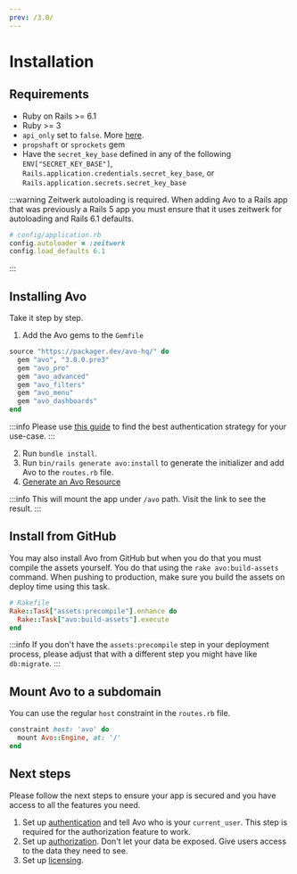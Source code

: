 ```yaml
---
prev: /3.0/
---
```


# Installation


## Requirements

- Ruby on Rails >= 6.1
- Ruby >= 3
- `api_only` set to `false`. More [here](./recipes/api-only-app).
- `propshaft` or `sprockets` gem
- Have the `secret_key_base` defined in  any of the following `ENV["SECRET_KEY_BASE"]`, `Rails.application.credentials.secret_key_base`, or `Rails.application.secrets.secret_key_base`

:::warning Zeitwerk autoloading is required.
When adding Avo to a Rails app that was previously a Rails 5 app you must ensure that it uses zeitwerk for autoloading and Rails 6.1 defaults.

```ruby
# config/application.rb
config.autoloader = :zeitwerk
config.load_defaults 6.1
```
:::

## Installing Avo
<!--
Use [this](https://railsbytes.com/public/templates/zyvsME) RailsBytes template for a one-liner install process.

`rails app:template LOCATION='https://avohq.io/app-template'`

**OR** -->

Take it step by step.

1. Add the Avo gems to the `Gemfile`

```ruby
source "https://packager.dev/avo-hq/" do
  gem "avo", "3.0.0.pre3"
  gem "avo_pro"
  gem "avo_advanced"
  gem "avo_filters"
  gem "avo_menu"
  gem "avo_dashboards"
end
```

:::info
Please use [this guide](./gemfile-environment-variables.html) to find the best authentication strategy for your use-case.
:::

2. Run `bundle install`.
3. Run `bin/rails generate avo:install` to generate the initializer and add Avo to the `routes.rb` file.
4. [Generate an Avo Resource](resources)

:::info
This will mount the app under `/avo` path. Visit the link to see the result.
:::

## Install from GitHub

You may also install Avo from GitHub but when you do that you must compile the assets yourself. You do that using the `rake avo:build-assets` command.
When pushing to production, make sure you build the assets on deploy time using this task.

```ruby
# Rakefile
Rake::Task["assets:precompile"].enhance do
  Rake::Task["avo:build-assets"].execute
end
```

:::info
If you don't have the `assets:precompile` step in your deployment process, please adjust that with a different step you might have like `db:migrate`.
:::

## Mount Avo to a subdomain

You can use the regular `host` constraint in the `routes.rb` file.

```ruby
constraint host: 'avo' do
  mount Avo::Engine, at: '/'
end
```

## Next steps

Please follow the next steps to ensure your app is secured and you have access to all the features you need.

1. Set up [authentication](authentication.html#customize-the-current-user-method) and tell Avo who is your `current_user`. This step is required for the authorization feature to work.
1. Set up [authorization](authorization). Don't let your data be exposed. Give users access to the data they need to see.
1. Set up [licensing](licensing).
